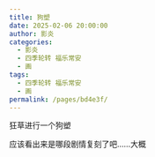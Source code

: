 ```yaml
---
title: 狗塑
date: 2025-02-06 20:00:00
author: 影炎
categories: 
  - 影炎
  - 四季轮转 福乐常安
  - 画
tags: 
  - 四季轮转 福乐常安
  - 画
permalink: /pages/bd4e3f/
---
```


狂草进行一个狗塑

应该看出来是哪段剧情复刻了吧……大概
